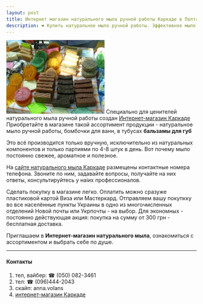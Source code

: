 ```yaml
---
layout: post
title: Интернет магазин натурального мыла ручной работы Каркаде в Полтаве!
description: ❤ Купить натуральное мыло ручной работы. Эффективное мыло для лица и тела, шампуть для волос. Консультант. ☎ (050) 082-3461 вайбер
---
```

![Натуральное мыло karkade.com.ua](/images/post-image.jpg) Специально для ценителей натурального мыла ручной работы создан [Интернет-магазин Каркаде](http://karkade.com.ua) Приобретайте в магазине такой ассортимент продукции - натуральное мыло ручной работы, бомбочки для ванн, в тубусах **бальзамы для губ**

<!--break-->

Это всё производится только вручную, исключительно из натуральных компонентов и только партиями по 4-8 штук в день. Вот почему мыло постоянно свежее, ароматное и полезное. 

На [сайте натурального мыла Каркаде](http://karkade.com.ua) размещены контактные номера телефона. Звоните по ним, задавайте вопросы, получайте на них ответы, консультируйтесь у наiих профессионалов.

Сделать покупку в магазине легко. Оплатить можно сразуже пластиковой картой Виза или Мастеркард. Отправляем вашу покупкку во все населённые пункты Украины в одно из многочмсленных отделений Новой почты или Укрпочты - на выбор. Для экономных - постоянно действующая акция: покупка на сумму от 300 грн - бесплатная доставка.

Приглашаем в **Интернет-магазин натурального мыла**, ознакомиться с ассортиментом и выбрать себе по душе.

------

#### Контакты
1. тел, вайбер: ☎ (050) 082-3461
2. тел: ☎  (096)444-2043
3. скайп: anna.volans
4. [интернет-магазин Каркаде](http://karkade.com.ua)
